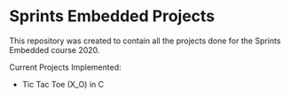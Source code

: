 # Sprints Embedded Projects
This repository was created to contain all the projects done for the Sprints Embedded course 2020.

Current Projects Implemented:
* Tic Tac Toe (X_O) in C
